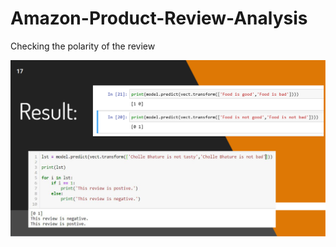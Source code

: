 # Amazon-Product-Review-Analysis
Checking the polarity of the review

![Result](https://github.com/sharduln30/Amazon-Product-Review-Analysis/blob/70ce918c906ab43101a3401bdaa9fe281cf937c1/Capture.PNG)
